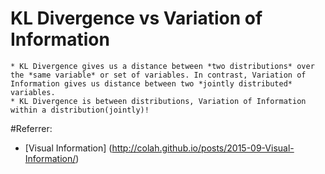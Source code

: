 # KL Divergence vs Variation of Information
    * KL Divergence gives us a distance between *two distributions* over the *same variable* or set of variables. In contrast, Variation of Information gives us distance between two *jointly distributed* variables.
    * KL Divergence is between distributions, Variation of Information within a distribution(jointly)!

#Referrer:
   * [Visual Information] (http://colah.github.io/posts/2015-09-Visual-Information/)

